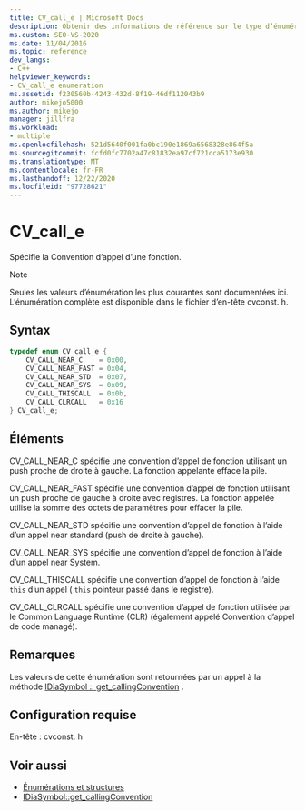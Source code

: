 ```yaml
---
title: CV_call_e | Microsoft Docs
description: Obtenir des informations de référence sur le type d’énumération CV_call_e, qui spécifie la Convention d’appel pour une fonction dans le kit de développement logiciel (SDK) debug interface Access.
ms.custom: SEO-VS-2020
ms.date: 11/04/2016
ms.topic: reference
dev_langs:
- C++
helpviewer_keywords:
- CV_call_e enumeration
ms.assetid: f230560b-4243-432d-8f19-46df112043b9
author: mikejo5000
ms.author: mikejo
manager: jillfra
ms.workload:
- multiple
ms.openlocfilehash: 521d5640f001fa0bc190e1869a6568328e864f5a
ms.sourcegitcommit: fcfd0fc7702a47c81832ea97cf721cca5173e930
ms.translationtype: MT
ms.contentlocale: fr-FR
ms.lasthandoff: 12/22/2020
ms.locfileid: "97728621"
---
```

# <a name="cv_call_e"></a>CV_call_e
Spécifie la Convention d’appel d’une fonction.

> [!NOTE]
> Seules les valeurs d’énumération les plus courantes sont documentées ici. L’énumération complète est disponible dans le fichier d’en-tête cvconst. h.

## <a name="syntax"></a>Syntax

```C++
typedef enum CV_call_e {
    CV_CALL_NEAR_C    = 0x00,
    CV_CALL_NEAR_FAST = 0x04,
    CV_CALL_NEAR_STD  = 0x07,
    CV_CALL_NEAR_SYS  = 0x09,
    CV_CALL_THISCALL  = 0x0b,
    CV_CALL_CLRCALL   = 0x16
} CV_call_e;
```

## <a name="elements"></a>Éléments
CV_CALL_NEAR_C spécifie une convention d’appel de fonction utilisant un push proche de droite à gauche. La fonction appelante efface la pile.

CV_CALL_NEAR_FAST spécifie une convention d’appel de fonction utilisant un push proche de gauche à droite avec registres. La fonction appelée utilise la somme des octets de paramètres pour effacer la pile.

CV_CALL_NEAR_STD spécifie une convention d’appel de fonction à l’aide d’un appel near standard (push de droite à gauche).

CV_CALL_NEAR_SYS spécifie une convention d’appel de fonction à l’aide d’un appel near System.

CV_CALL_THISCALL spécifie une convention d’appel de fonction à l’aide `this` d’un appel ( `this` pointeur passé dans le registre).

CV_CALL_CLRCALL spécifie une convention d’appel de fonction utilisée par le Common Language Runtime (CLR) (également appelé Convention d’appel de code managé).

## <a name="remarks"></a>Remarques
Les valeurs de cette énumération sont retournées par un appel à la méthode [IDiaSymbol :: get_callingConvention](../../debugger/debug-interface-access/idiasymbol-get-callingconvention.md) .

## <a name="requirements"></a>Configuration requise
En-tête : cvconst. h

## <a name="see-also"></a>Voir aussi
- [Énumérations et structures](../../debugger/debug-interface-access/enumerations-and-structures.md)
- [IDiaSymbol::get_callingConvention](../../debugger/debug-interface-access/idiasymbol-get-callingconvention.md)
